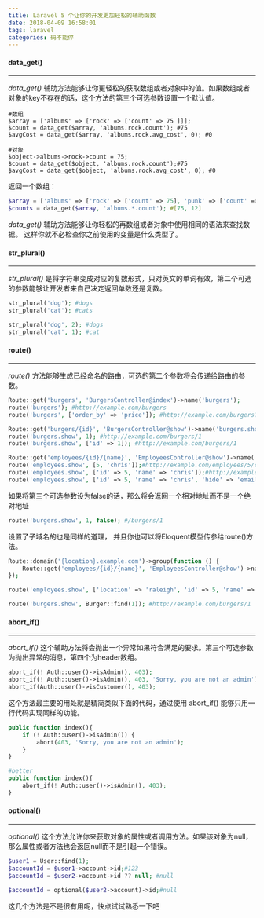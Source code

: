 ```yaml
---
title: Laravel 5 个让你的开发更加轻松的辅助函数
date: 2018-04-09 16:58:01
tags: laravel
categories: 码不能停
---
```


#### data_get() 
------
*data_get()* 辅助方法能够让你更轻松的获取数组或者对象中的值。如果数组或者对象的key不存在的话，这个方法的第三个可选参数设置一个默认值。

```
#数组
$array = ['albums' => ['rock' => ['count' => 75 ]]];
$count = data_get($array, 'albums.rock.count'); #75
$avgCost = data_get($array, 'albums.rock.avg_cost', 0); #0

#对象
$object->albums->rock->count = 75;
$count = data_get($object, 'albums.rock.count');#75
$avgCost = data_get($object, 'albums.rock.avg_cost', 0); #0
```
<!--more-->

返回一个数组：
```php
$array = ['albums' => ['rock' => ['count' => 75], 'punk' => ['count' => 12]]];
$counts = data_get($array, 'albums.*.count'); #[75, 12]
```

*data_get()* 辅助方法能够让你轻松的再数组或者对象中使用相同的语法来查找数据。
这样你就不必检查你之前使用的变量是什么类型了。

#### str_plural()
-----
*str_plural()* 是将字符串变成对应的复数形式，只对英文的单词有效，第二个可选的参数能够让开发者来自己决定返回单数还是复数。

```php
str_plural('dog'); #dogs
str_plural('cat'); #cats

str_plural('dog', 2); #dogs
str_plural('cat', 1); #cat
```
#### route()
-----

*route()* 方法能够生成已经命名的路由，可选的第二个参数将会传递给路由的参数。

```php
Route::get('burgers', 'BurgersController@index')->name('burgers');
route('burgers'); #http://example.com/burgers
route('burgers', ['order_by' => 'price']); #http://example.com/burgers?order_by=price

Route::get('burgers/{id}', 'BurgersController@show')->name('burgers.show');
route('burgers.show', 1); #http://example.com/burgers/1
route('burgers.show', ['id' => 1]); #http://example.com/burgers/1

Route::get('employees/{id}/{name}', 'EmployeesController@show')->name('employees.show');
route('employees.show', [5, 'chris']);#http://example.com/employees/5/chris
route('employees.show', ['id' => 5, 'name' => 'chris']);#http://example.com/employees/5/chris
route('employees.show', ['id' => 5, 'name' => 'chris', 'hide' => 'email']);#http://example.com/employees/5/chris?hide=email
```

如果将第三个可选参数设为false的话，那么将会返回一个相对地址而不是一个绝对地址

```php
route('burgers.show', 1, false); #/burgers/1
```

设置了子域名的也是同样的道理， 并且你也可以将Eloquent模型传参给route()方法。

```php
Route::domain('{location}.example.com')->group(function () {
    Route::get('employees/{id}/{name}', 'EmployeesController@show')->name('employees.show');
});

route('employees.show', ['location' => 'raleigh', 'id' => 5, 'name' => 'chris']); 

route('burgers.show', Burger::find(1)); #http://example.com/burgers/1
```

#### abort_if()
-----

*abort_if()* 这个辅助方法将会抛出一个异常如果符合满足的要求。第三个可选参数为抛出异常的消息，第四个为header数组。

```php
abort_if(! Auth::user()->isAdmin(), 403);
abort_if(! Auth::user()->isAdmin(), 403, 'Sorry, you are not an admin');
abort_if(Auth::user()->isCustomer(), 403);
```

这个方法最主要的用处就是精简类似下面的代码，通过使用 abort_if() 能够只用一行代码实现同样的功能。

```php
public function index(){
    if (! Auth::user()->isAdmin()) {
        abort(403, 'Sorry, you are not an admin');
    }
}

#better
public function index(){
    abort_if(! Auth::user()->isAdmin(), 403);
}
```

#### optional()
----

*optional()* 这个方法允许你来获取对象的属性或者调用方法。如果该对象为null，那么属性或者方法也会返回null而不是引起一个错误。

```php
$user1 = User::find(1);
$accountId = $user1->account->id;#123
$accountId = $user2->account->id ?? null; #null

$accountId = optional($user2->account)->id;#null
```

这几个方法是不是很有用呢，快点试试熟悉一下吧